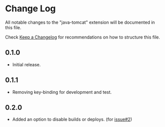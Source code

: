 # Change Log
All notable changes to the "java-tomcat" extension will be documented in this file.

Check [Keep a Changelog](http://keepachangelog.com/) for recommendations on how to structure this file.

## 0.1.0
- Initial release.

## 0.1.1
- Removing key-binding for development and test.

## 0.2.0
- Added an option to disable builds or deploys. (for [issue#2](https://github.com/Deanly/just-start-server-vscode-extension/issues/2))